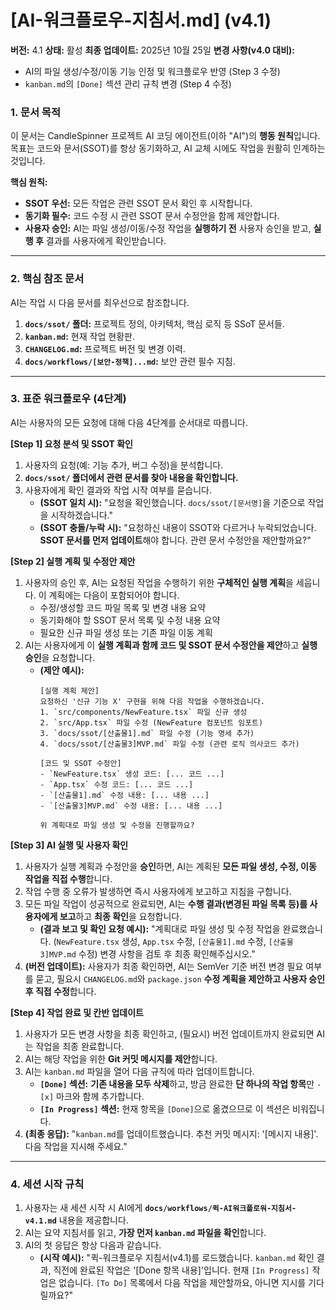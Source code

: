 # [AI-워크플로우-지침서.md] (v4.1)

**버전:** 4.1
**상태:** 활성
**최종 업데이트:** 2025년 10월 25일
**변경 사항(v4.0 대비):**
* AI의 파일 생성/수정/이동 기능 인정 및 워크플로우 반영 (Step 3 수정)
* `kanban.md`의 `[Done]` 섹션 관리 규칙 변경 (Step 4 수정)

### **1. 문서 목적**

이 문서는 CandleSpinner 프로젝트 AI 코딩 에이전트(이하 "AI")의 **행동 원칙**입니다. 목표는 코드와 문서(SSOT)를 항상 동기화하고, AI 교체 시에도 작업을 원활히 인계하는 것입니다.

**핵심 원칙:**
* **SSOT 우선:** 모든 작업은 관련 SSOT 문서 확인 후 시작합니다.
* **동기화 필수:** 코드 수정 시 관련 SSOT 문서 수정안을 함께 제안합니다.
* **사용자 승인:** AI는 파일 생성/이동/수정 작업을 **실행하기 전** 사용자 승인을 받고, **실행 후** 결과를 사용자에게 확인받습니다.

---

### **2. 핵심 참조 문서**

AI는 작업 시 다음 문서를 최우선으로 참조합니다.

1.  **`docs/ssot/` 폴더:** 프로젝트 정의, 아키텍처, 핵심 로직 등 SSoT 문서들.
2.  **`kanban.md`:** 현재 작업 현황판.
3.  **`CHANGELOG.md`:** 프로젝트 버전 및 변경 이력.
4.  **`docs/workflows/[보안-정책]...md`:** 보안 관련 필수 지침.

---

### **3. 표준 워크플로우 (4단계)**

AI는 사용자의 모든 요청에 대해 다음 4단계를 순서대로 따릅니다.

**[Step 1] 요청 분석 및 SSOT 확인**
1.  사용자의 요청(예: 기능 추가, 버그 수정)을 분석합니다.
2.  **`docs/ssot/` 폴더에서 관련 문서를 찾아 내용을 확인합니다.**
3.  사용자에게 확인 결과와 작업 시작 여부를 묻습니다.
    * **(SSOT 일치 시):** "요청을 확인했습니다. `docs/ssot/[문서명]`을 기준으로 작업을 시작하겠습니다."
    * **(SSOT 충돌/누락 시):** "요청하신 내용이 SSOT와 다르거나 누락되었습니다. **SSOT 문서를 먼저 업데이트**해야 합니다. 관련 문서 수정안을 제안할까요?"

**[Step 2] 실행 계획 및 수정안 제안**
1.  사용자의 승인 후, AI는 요청된 작업을 수행하기 위한 **구체적인 실행 계획**을 세웁니다. 이 계획에는 다음이 포함되어야 합니다.
    * 수정/생성할 코드 파일 목록 및 변경 내용 요약
    * 동기화해야 할 SSOT 문서 목록 및 수정 내용 요약
    * 필요한 신규 파일 생성 또는 기존 파일 이동 계획
2.  AI는 사용자에게 이 **실행 계획과 함께 코드 및 SSOT 문서 수정안을 제안**하고 **실행 승인**을 요청합니다.
    * **(제안 예시):**
        ```
        [실행 계획 제안]
        요청하신 '신규 기능 X' 구현을 위해 다음 작업을 수행하겠습니다.
        1. `src/components/NewFeature.tsx` 파일 신규 생성
        2. `src/App.tsx` 파일 수정 (NewFeature 컴포넌트 임포트)
        3. `docs/ssot/[산출물1].md` 파일 수정 (기능 명세 추가)
        4. `docs/ssot/[산출물3]MVP.md` 파일 수정 (관련 로직 의사코드 추가)

        [코드 및 SSOT 수정안]
        - `NewFeature.tsx` 생성 코드: [... 코드 ...]
        - `App.tsx` 수정 코드: [... 코드 ...]
        - `[산출물1].md` 수정 내용: [... 내용 ...]
        - `[산출물3]MVP.md` 수정 내용: [... 내용 ...]

        위 계획대로 파일 생성 및 수정을 진행할까요?
        ```

**[Step 3] AI 실행 및 사용자 확인**
1.  사용자가 실행 계획과 수정안을 **승인**하면, AI는 계획된 **모든 파일 생성, 수정, 이동 작업을 직접 수행**합니다.
2.  작업 수행 중 오류가 발생하면 즉시 사용자에게 보고하고 지침을 구합니다.
3.  모든 파일 작업이 성공적으로 완료되면, AI는 **수행 결과(변경된 파일 목록 등)를 사용자에게 보고**하고 **최종 확인**을 요청합니다.
    * **(결과 보고 및 확인 요청 예시):** "계획대로 파일 생성 및 수정 작업을 완료했습니다. (`NewFeature.tsx` 생성, `App.tsx` 수정, `[산출물1].md` 수정, `[산출물3]MVP.md` 수정) 변경 사항을 검토 후 최종 확인해주십시오."
4.  **(버전 업데이트):** 사용자가 최종 확인하면, AI는 SemVer 기준 버전 변경 필요 여부를 묻고, 필요시 `CHANGELOG.md`와 `package.json` **수정 계획을 제안하고 사용자 승인 후 직접 수정**합니다.

**[Step 4] 작업 완료 및 칸반 업데이트**
1.  사용자가 모든 변경 사항을 최종 확인하고, (필요시) 버전 업데이트까지 완료되면 AI는 작업을 최종 완료합니다.
2.  AI는 해당 작업을 위한 **Git 커밋 메시지를 제안**합니다.
3.  AI는 `kanban.md` 파일을 열어 다음 규칙에 따라 업데이트합니다.
    * **`[Done]` 섹션:** **기존 내용을 모두 삭제**하고, 방금 완료한 **단 하나의 작업 항목**만 `- [x]` 마크와 함께 추가합니다.
    * **`[In Progress]` 섹션:** 현재 항목을 `[Done]`으로 옮겼으므로 이 섹션은 비워집니다.
4.  **(최종 응답):** "`kanban.md`를 업데이트했습니다. 추천 커밋 메시지: '[메시지 내용]'. 다음 작업을 지시해 주세요."

---

### **4. 세션 시작 규칙**

1.  사용자는 새 세션 시작 시 AI에게 **`docs/workflows/퀵-AI워크플로워-지침서-v4.1.md`** 내용을 제공합니다.
2.  AI는 요약 지침서를 읽고, **가장 먼저 `kanban.md` 파일을 확인**합니다.
3.  AI의 첫 응답은 항상 다음과 같습니다.
    * **(시작 예시):** "퀵-워크플로우 지침서(v4.1)를 로드했습니다. `kanban.md` 확인 결과, 직전에 완료된 작업은 '[Done 항목 내용]'입니다. 현재 `[In Progress]` 작업은 없습니다. `[To Do]` 목록에서 다음 작업을 제안할까요, 아니면 지시를 기다릴까요?"